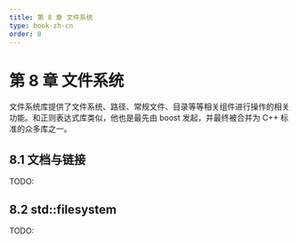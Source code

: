 ```yaml
---
title: 第 8 章 文件系统
type: book-zh-cn
order: 8
---
```


# 第 8 章 文件系统


文件系统库提供了文件系统、路径、常规文件、目录等等相关组件进行操作的相关功能。和正则表达式库类似，他也是最先由 boost 发起，并最终被合并为 C++ 标准的众多库之一。

## 8.1 文档与链接

TODO:

## 8.2 std::filesystem

TODO:




